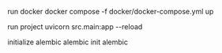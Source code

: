 run docker
docker compose -f docker/docker-compose.yml up

run project
uvicorn src.main:app --reload

initialize alembic
alembic init alembic

